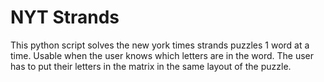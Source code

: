 <h1>NYT Strands</h1>
This python script solves the new york times strands puzzles 1 word at a time. Usable when the user knows which letters are in the word. The user has to put their letters in the matrix in the same layout of the puzzle.
